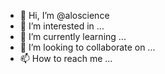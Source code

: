 - 👋 Hi, I’m @aloscience
- 👀 I’m interested in ...
- 🌱 I’m currently learning ...
- 💞️ I’m looking to collaborate on ...
- 📫 How to reach me ...

<!---
aloscience/aloscience is a ✨ special ✨ repository because its `README.md` (this file) appears on your GitHub profile.
You can click the Preview link to take a look at your changes.
--->
